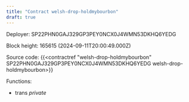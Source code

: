 ```yaml
---
title: "Contract welsh-drop-holdmybourbon"
draft: true
---
```

Deployer: SP22PHN0GAJ329GP3PEY0NCX0J4WMN53DKHQ6YEDG


 



Block height: 165615 (2024-09-11T20:00:49.000Z)

Source code: {{<contractref "welsh-drop-holdmybourbon" SP22PHN0GAJ329GP3PEY0NCX0J4WMN53DKHQ6YEDG welsh-drop-holdmybourbon>}}

Functions:

* trans _private_
